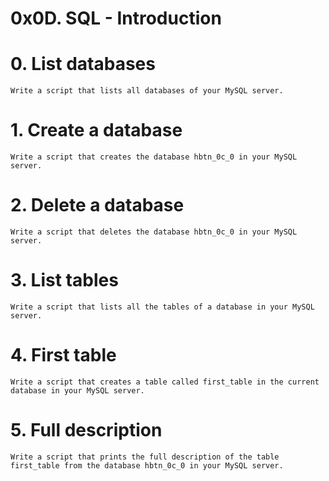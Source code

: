# 0x0D. SQL - Introduction

# 0. List databases

    Write a script that lists all databases of your MySQL server.

# 1. Create a database


    Write a script that creates the database hbtn_0c_0 in your MySQL server.

# 2. Delete a database

    Write a script that deletes the database hbtn_0c_0 in your MySQL server.

 # 3. List tables

    Write a script that lists all the tables of a database in your MySQL server.

# 4. First table


    Write a script that creates a table called first_table in the current database in your MySQL server.

# 5. Full description

    Write a script that prints the full description of the table first_table from the database hbtn_0c_0 in your MySQL server.

